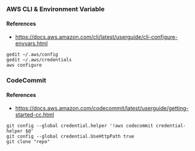 ### AWS CLI & Environment Variable
#### References
* https://docs.aws.amazon.com/cli/latest/userguide/cli-configure-envvars.html

```
gedit ~/.aws/config 
gedit ~/.aws/credentials
aws configure
```
### CodeCommit
#### References
* https://docs.aws.amazon.com/codecommit/latest/userguide/getting-started-cc.html
```
git config --global credential.helper '!aws codecommit credential-helper $@'
git config --global credential.UseHttpPath true
git clone "repo"
```

